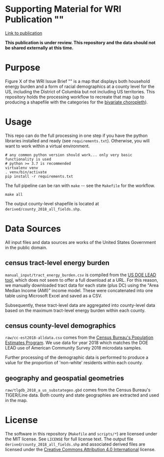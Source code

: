 # Supporting Material for WRI Publication ""
[Link to publication]()

**This publication is under review. This repository and the data should not be shared externally at this time.**

# Purpose

Figure X of the WRI Issue Brief "" is a map that displays both household energy burden and a form of racial demographics at a county level for the US, including the District of Columbia but not including US territories.
This repository holds the processing workflow to recreate that map (up to producing a shapefile with the categories for the [bivariate choropleth](https://www.joshuastevens.net/cartography/make-a-bivariate-choropleth-map/)).


# Usage

This repo can do the full processing in one step if you have the python libraries installed and ready (see `requirements.txt`).
Otherwise, you will want to work within a virtual environment.

```
# any common python version should work... only very basic functionality is used
# python >= 3.7 is recommended
virtualenv venv
. venv/bin/activate
pip install -r requirements.txt
```

The full pipeline can be ran with `make` -- see the `Makefile` for the workflow.

```
make all
```

The output county-level shapefile is located at `derived/county_2018_all_fields.shp`.


# Data Sources
All input files and data sources are works of the United States Government in the public domain.

## census tract-level energy burden
`manual_input/tract_energy_burden.csv` is compiled from the [US DOE LEAD tool](https://www.energy.gov/eere/slsc/maps/lead-tool), which does not seem to offer a full download at a URL.
For this reason, we manually downloaded tract data for each state (plus DC) using the "Area Median Income (AMI)" income model.
These were concatenated into one table using Microsoft Excel and saved as a CSV.

Subsequently, these tract-level data are aggregated into county-level data based on the maximum tract-level energy burden within each county.


## census county-level demographics
`raw/cc-est2018-alldata.csv` comes from the [Census Bureau's Population Estimates Program](https://www.census.gov/programs-surveys/popest.html).
We use data for year 2018 which matches the DOE LEAD use of American Community Survey 2018 microdata samples.

Further processing of the demographic data is performed to produce a value for the proportion of 'non-white' residents within each county.


## geography and geospatial geometries
`raw/tlgdb_2018_a_us_substategeo.gbd` comes from the Census Bureau's TIGER/Line data.
Both county and state geographies are extracted and used in the map.


# License
The software in this repository (`Makefile` and `scripts/*`) are licensed under the MIT license. See `LICENSE` for full license text.
The output file `derived/county_2018_all_fields.shp` and associated derived files are licensed under the [Creative Commons Attribution 4.0 International](https://creativecommons.org/licenses/by/4.0/legalcode) license.

